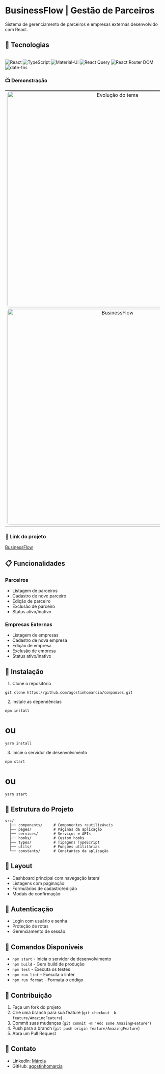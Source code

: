 # BusinessFlow | Gestão de Parceiros

Sistema de gerenciamento de parceiros e empresas externas desenvolvido com React.

## 🚀 Tecnologias

<div style="display: inline_block"><br>
  <img src="https://img.shields.io/badge/React-20232A?style=for-the-badge&logo=react&logoColor=61DAFB" alt="React" />
  <img src="https://img.shields.io/badge/TypeScript-007ACC?style=for-the-badge&logo=typescript&logoColor=white" alt="TypeScript" />
  <img src="https://img.shields.io/badge/Material--UI-0081CB?style=for-the-badge&logo=material-ui&logoColor=white" alt="Material-UI" />
  <img src="https://img.shields.io/badge/React_Query-FF4154?style=for-the-badge&logo=react-query&logoColor=white" alt="React Query" />
  <img src="https://img.shields.io/badge/React_Router-CA4245?style=for-the-badge&logo=react-router&logoColor=white" alt="React Router DOM" />
  <img src="https://img.shields.io/badge/date--fns-F7DF1E?style=for-the-badge&logo=javascript&logoColor=black" alt="date-fns" />
</div>

### 📺 Demonstração

<div align="center">
  <table>
    <tr>
      <td align="center">
        <img src="https://i.giphy.com/media/v1.Y2lkPTc5MGI3NjExdWhzdWt5aWMzdzh0cDNoYW8yOTg0YTU3ZmFmbDg2d2ZlN2NmZDVleCZlcD12MV9pbnRlcm5hbF9naWZfYnlfaWQmY3Q9Zw/UNd48m4yGKdRiZsSmg/giphy.gif" alt="Evolução do tema" width="700" style="border-radius: 8px; box-shadow: 0 4px 8px rgba(0,0,0,0.1);">
      </td>
    </tr>
    <tr>
      <td align="center">
        <img src="https://i.giphy.com/media/v1.Y2lkPTc5MGI3NjExa2Q2NWl4MWl5YTh6eTFianQ4YzgxN2xlcmt4Zms3cDlmZ28waTl1cCZlcD12MV9pbnRlcm5hbF9naWZfYnlfaWQmY3Q9Zw/GjiaxAMJaforlLVTbb/giphy.gif" alt="BusinessFlow" width="700" style="border-radius: 8px; box-shadow: 0 4px 8px rgba(0,0,0,0.1);">
      </td>
    </tr>


  </table>
</div>

### 🔗 Link do projeto

<a href="https://companies-two-murex.vercel.app/" target="_blank">BusinessFlow</a>

## 📋 Funcionalidades

### Parceiros

- Listagem de parceiros
- Cadastro de novo parceiro
- Edição de parceiro
- Exclusão de parceiro
- Status ativo/inativo

### Empresas Externas

- Listagem de empresas
- Cadastro de nova empresa
- Edição de empresa
- Exclusão de empresa
- Status ativo/inativo

## 🔧 Instalação

1. Clone o repositório

`git clone https://github.com/agostinhomarcia/companies.git`

2. Instale as dependências

`npm install`

# ou

`yarn install`

3. Inicie o servidor de desenvolvimento

`npm start`

# ou

`yarn start`

## 📁 Estrutura do Projeto

```
src/
  ├── components/     # Componentes reutilizáveis
  ├── pages/          # Páginas da aplicação
  ├── services/       # Serviços e APIs
  ├── hooks/          # Custom hooks
  ├── types/          # Tipagens TypeScript
  ├── utils/          # Funções utilitárias
  └── constants/      # Constantes da aplicação
```

## 📱 Layout

- Dashboard principal com navegação lateral
- Listagens com paginação
- Formulários de cadastro/edição
- Modais de confirmação

## 👥 Autenticação

- Login com usuário e senha
- Proteção de rotas
- Gerenciamento de sessão

## 🔄 Comandos Disponíveis

- `npm start` - Inicia o servidor de desenvolvimento
- `npm build` - Gera build de produção
- `npm test` - Executa os testes
- `npm run lint` - Executa o linter
- `npm run format` - Formata o código

## 🤝 Contribuição

1. Faça um fork do projeto
2. Crie uma branch para sua feature (`git checkout -b feature/AmazingFeature`)
3. Commit suas mudanças (`git commit -m 'Add some AmazingFeature'`)
4. Push para a branch (`git push origin feature/AmazingFeature`)
5. Abra um Pull Request

## 📧 Contato

- LinkedIn: [Márcia](https://www.linkedin.com/in/marcia-agostinho-developer/)
- GitHub: [agostinhomarcia](https://github.com/agostinhomarcia)
